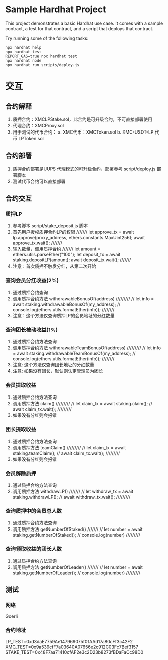 # Sample Hardhat Project

This project demonstrates a basic Hardhat use case. It comes with a sample contract, a test for that contract, and a script that deploys that contract.

Try running some of the following tasks:

```shell
npx hardhat help
npx hardhat test
REPORT_GAS=true npx hardhat test
npx hardhat node
npx hardhat run scripts/deploy.js
```



# 交互

## 合约解释
1. 质押合约：XMCLPStake.sol，此合约是可升级合约，不可直接部署使用
2. 代理合约：XMCProxy.sol
3. 用于测试的代币合约：
   a. XMC代币：XMCToken.sol
   b. XMC-USDT-LP 代币 LPToken.sol

## 合约部署
1. 质押合约部署是UUPS 代理模式的可升级合约，部署参考 script/deploy.js 部署脚本
2. 测试代币合约可以直接部署

## 合约交互
###  质押LP 
1. 参考脚本 script/stake_deposit.js 脚本
2. 首先用户授权质押合约LP的权限
    ///////
    let approve_tx = await lp.approve(proxy_address, ethers.constants.MaxUint256);
  	await approve_tx.wait(); 
  	///////
3. 输入数量，调用质押合约
    ///////
    let amount = ethers.utils.parseEther("100");
  	let deposit_tx = await staking.depositLP(amount);
  	await deposit_tx.wait();
  	///////
4. 注意：首次质押不触发分红，从第二次开始

### 查询会员分红收益(2%)
1. 通过质押合约查询
2. 调用质押合约方法 withdrawableBonusOf(address)
  /////////
  // let info = await staking.withdrawableBonusOf(my_address);
  // console.log(ethers.utils.formatEther(info));
  ////////
3. 注意：这个方法仅查询质押LP的会员地址的分红数量

### 查询团长被动收益(1%)
1. 通过质押合约方法查询
2. 调用质押合约方法 withdrawableTeamBonusOf(address)
  /////////
  // let info = await staking.withdrawableTeamBonusOf(my_address);
  // console.log(ethers.utils.formatEther(info));
  ////////
3. 注意: 这个方法仅查询团长地址的分红数量
4. 注意: 如果没有团长，默认则认定管理员为团长

### 会员提取收益
1. 通过质押合约方法查询
2. 调用质押方法 claim()
  /////////
  // let claim_tx = await staking.claim();
  // await claim_tx.wait(); 
  /////////
3. 如果没有分红则会报错

### 团长提取收益
1. 通过质押合约方法查询
2. 调用质押方法 teamClaim()
  /////////
  // let claim_tx = await staking.teamClaim();
  // await claim_tx.wait(); 
  /////////
3. 如果没有分红则会报错


### 会员解除质押
1. 通过质押合约方法查询
2. 调用质押方法 withdrawLP()
  ///////
  // let withdraw_tx = await staking.withdrawLP();
  // await withdraw_tx.wait();
  /////////

### 查询质押中的会员总人数
1. 通过质押合约方法查询
2. 调用质押方法 getNumberOfStaked()
  ///////
  // let number = await staking.getNumberOfStaked();
  // console.log(number)
  /////////

### 查询领取收益的团长人数
1. 通过质押合约方法查询
2. 调用质押方法 getNumberOfLeader()
  ///////
  // let number = await staking.getNumberOfLeader();
  // console.log(number)
  /////////



 ## 测试
 ### 网络
 Goerli

 ### 合约地址
LP_TEST=0xd3daE7759Ae147969075f01AAd17a80cFf3c42F2
XMC_TEST=0x9a539cfF7a03640A07656e2c912C03Fc7Bef3157
STAKE_TEST=0x48F7aa71410cfAF2e3c2D23b8273fBDaFaCc98D0

 















